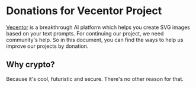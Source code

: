 # Donations for Vecentor Project

[Vecentor](https://vecentor.com) is a breakthrough AI platform which helps you create SVG images based on your text prompts. For continuing our project, we need community's help. So in this document, you can find the ways to help us improve our projects by donation. 

## Why crypto? 

Because it's cool, futuristic and secure. There's no other reason for that.